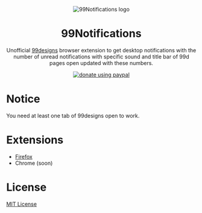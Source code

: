 <p align="center"><img src="https://i.imgur.com/xN9FcPM.png" alt="99Notifications logo" /></p>

<h1 align="center">99Notifications</h1>
<p align="center">Unofficial <a href="https://99designs.com">99designs</a> browser extension to get desktop notifications with the number of unread notifications with specific sound and title bar of 99d pages open updated with these numbers.</p>

<p align="center"><a href="https://www.paypal.com/cgi-bin/webscr?cmd=_s-xclick&hosted_button_id=52WANGN4BEDLJ"><img src="https://img.shields.io/badge/donate%20using-paypal-green.svg" alt="donate using paypal" /></a></p>

# Notice
You need at least one tab of 99designs open to work.

# Extensions
- [Firefox](https://addons.mozilla.org/addon/99notifications/)
- Chrome (soon)

# License
[MIT License](https://github.com/daltonmenezes/99notifications/blob/master/LICENSE)
